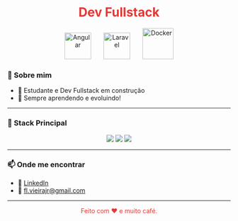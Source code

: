 <h1 align="center" style="color:#e53935;">Dev Fullstack</h1>

<p align="center">
  <img style="margin: 0 12px;" src="https://angular.io/assets/images/logos/angular/angular.svg" width="60" alt="Angular" />
  <img style="margin: 0 12px;" src="https://laravel.com/img/logomark.min.svg" width="60" alt="Laravel" />
  <img style="margin: 0 12px;" src="https://www.docker.com/wp-content/uploads/2022/03/Moby-logo.png" width="70" alt="Docker" />
</p>

### 🧠 Sobre mim

- 🎯 Estudante e Dev Fullstack em construção
- 🚀 Sempre aprendendo e evoluindo!

---

### 🚀 Stack Principal

<p align="center">
  <img src="https://img.shields.io/badge/Angular-DD0031?style=for-the-badge&logo=angular&logoColor=white" />
  <img src="https://img.shields.io/badge/Laravel-FF2D20?style=for-the-badge&logo=laravel&logoColor=white" />
  <img src="https://img.shields.io/badge/Docker-2496ED?style=for-the-badge&logo=docker&logoColor=white" />
</p>

---

### 📫 Onde me encontrar

- 🔗 [LinkedIn](www.linkedin.com/in/flvieirajr)
- 📧 fl.vieirajr@gmail.com

---

<p align="center" style="color:#e53935;">
  Feito com ❤️ e muito café.
</p>
